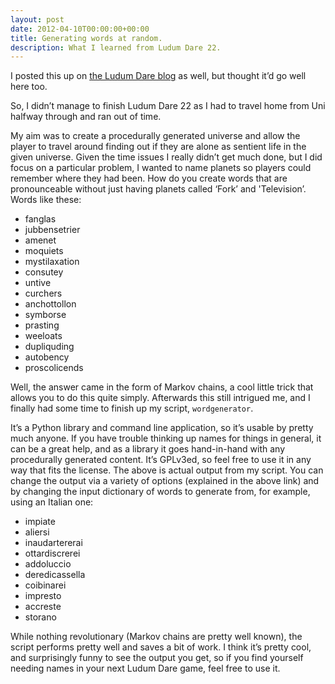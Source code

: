 ```yaml
---
layout: post
date: 2012-04-10T00:00:00+00:00
title: Generating words at random.
description: What I learned from Ludum Dare 22.
---
```


I posted this up on [the Ludum Dare blog](http://ludumdare.com/compo/2012/04/10/generating-words-at-random-what-i-learnt-from-ludum-dare-22/) as well, but thought it’d go well here too.

So, I didn’t manage to finish Ludum Dare 22 as I had to travel home from Uni halfway through and ran out of time.

My aim was to create a procedurally generated universe and allow the player to travel around finding out if they are alone as sentient life in the given universe. Given the time issues I really didn’t get much done, but I did focus on a particular problem, I wanted to name planets so players could remember where they had been. How do you create words that are pronounceable without just having planets called ‘Fork’ and 'Television’. Words like these:

 * fanglas
 * jubbensetrier
 * amenet
 * moquiets
 * mystilaxation
 * consutey
 * untive
 * curchers
 * anchottollon
 * symborse
 * prasting
 * weeloats
 * dupliquding
 * autobency
 * proscolicends

Well, the answer came in the form of Markov chains, a cool little trick that allows you to do this quite simply. Afterwards this still intrigued me, and I finally had some time to finish up my script, `wordgenerator`.

It’s a Python library and command line application, so it’s usable by pretty much anyone. If you have trouble thinking up names for things in general, it can be a great help, and as a library it goes hand-in-hand with any procedurally generated content. It’s GPLv3ed, so feel free to use it in any way that fits the license. The above is actual output from my script. You can change the output via a variety of options (explained in the above link) and by changing the input dictionary of words to generate from, for example, using an Italian one:

 * impiate
 * aliersi
 * inaudartererai
 * ottardiscrerei
 * addoluccio
 * deredicassella
 * coibinarei
 * impresto
 * accreste
 * storano

While nothing revolutionary (Markov chains are pretty well known), the script performs pretty well and saves a bit of work. I think it’s pretty cool, and surprisingly funny to see the output you get, so if you find yourself needing names in your next Ludum Dare game, feel free to use it.
